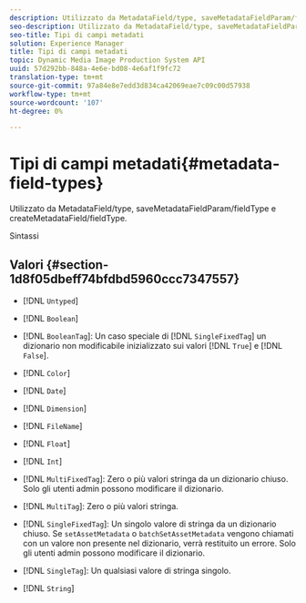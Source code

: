 ```yaml
---
description: Utilizzato da MetadataField/type, saveMetadataFieldParam/fieldType e createMetadataField/fieldType.
seo-description: Utilizzato da MetadataField/type, saveMetadataFieldParam/fieldType e createMetadataField/fieldType.
seo-title: Tipi di campi metadati
solution: Experience Manager
title: Tipi di campi metadati
topic: Dynamic Media Image Production System API
uuid: 57d292bb-848a-4e6e-bd08-4e6af1f9fc72
translation-type: tm+mt
source-git-commit: 97a84e8e7edd3d834ca42069eae7c09c00d57938
workflow-type: tm+mt
source-wordcount: '107'
ht-degree: 0%

---
```



# Tipi di campi metadati{#metadata-field-types}

Utilizzato da MetadataField/type, saveMetadataFieldParam/fieldType e createMetadataField/fieldType.

Sintassi

## Valori {#section-1d8f05dbeff74bfdbd5960ccc7347557}

* [!DNL `Untyped`]
* [!DNL `Boolean`]
* [!DNL `BooleanTag`]: Un caso speciale di  [!DNL `SingleFixedTag`] un dizionario non modificabile inizializzato sui valori  [!DNL `True`] e  [!DNL `False`].

* [!DNL `Color`]
* [!DNL `Date`]
* [!DNL `Dimension`]
* [!DNL `FileName`]
* [!DNL `Float`]
* [!DNL `Int`]
* [!DNL `MultiFixedTag`]: Zero o più valori stringa da un dizionario chiuso. Solo gli utenti admin possono modificare il dizionario.
* [!DNL `MultiTag`]: Zero o più valori stringa.
* [!DNL `SingleFixedTag`]: Un singolo valore di stringa da un dizionario chiuso. Se `setAssetMetadata` o `batchSetAssetMetadata` vengono chiamati con un valore non presente nel dizionario, verrà restituito un errore. Solo gli utenti admin possono modificare il dizionario.

* [!DNL `SingleTag`]: Un qualsiasi valore di stringa singolo.
* [!DNL `String`]

